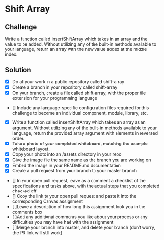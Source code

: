 # Shift Array

## Challenge

Write a function called insertShiftArray which takes in an array and the value to be added. Without utilizing any of the built-in methods available to your language, return an array with the new value added at the middle index.

## Solution


- [x] Do all your work in a public repository called shift-array
- [x] Create a branch in your repository called shift-array
- [x] On your branch, create a file called shift-array, with the proper file extension for your programming language
- [] Include any language-specific configuration files required for this challenge to become an individual component, module, library, etc.
- [x] Write a function called insertShiftArray which takes an array as an argument. Without utilizing any of the built-in methods available to your language, return the provided array argument with elements in reversed order.
- [x] Take a photo of your completed whiteboard, matching the example whiteboard layout.
- [x] Copy your photo into an /assets directory in your repo
- [x] Give the image file the same name as the branch you are working on
- [x] Embed the image in your README.md documentation
- [x] Create a pull request from your branch to your master branch
- [] In your open pull request, leave as a comment a checklist of the specifications and tasks above, with the actual steps that you completed checked off
- [] Copy the link to your open pull request and paste it into the corresponding Canvas assignment
- [ ]Leave a description of how long this assignment took you in the comments box
- [ ]Add any additional comments you like about your process or any difficulties you may have had with the assignment
- [ ]Merge your branch into master, and delete your branch (don’t worry, the PR link will still work)